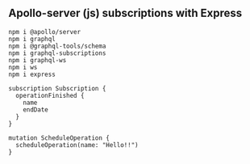 ## Apollo-server (js) subscriptions with Express

```
npm i @apollo/server
npm i graphql
npm i @graphql-tools/schema
npm i graphql-subscriptions
npm i graphql-ws
npm i ws
npm i express
```

```
subscription Subscription {
  operationFinished {
    name
    endDate
  }
}

mutation ScheduleOperation {
  scheduleOperation(name: "Hello!!")
}
```